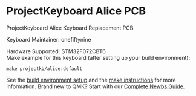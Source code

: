 # ProjectKeyboard Alice PCB

ProjectKeyboard Alice Keyboard Replacement PCB

Keyboard Maintainer: onefiftynine 

Hardware Supported: STM32F072CBT6  
Make example for this keyboard (after setting up your build environment):

    make projectkb/alice:default

See the [build environment setup](https://docs.qmk.fm/#/getting_started_build_tools) and the [make instructions](https://docs.qmk.fm/#/getting_started_make_guide) for more information. Brand new to QMK? Start with our [Complete Newbs Guide](https://docs.qmk.fm/#/newbs).
